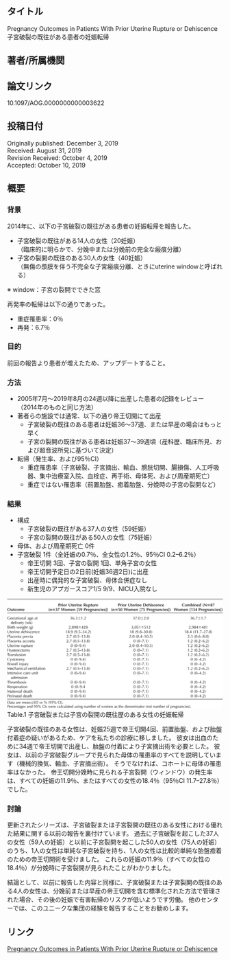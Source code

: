 ## タイトル
Pregnancy Outcomes in Patients With Prior Uterine Rupture or Dehiscence  
子宮破裂の既往がある患者の妊娠転帰

## 著者/所属機関

## 論文リンク
10.1097/AOG.0000000000003622

## 投稿日付
Originally published: December 3, 2019  
Received: August 31, 2019  
Revision Received: October 4, 2019  
Accepted: October 10, 2019

## 概要
### 背景
2014年に、以下の子宮破裂の既往がある患者の妊娠転帰を報告した。
* 子宮破裂の既往がある14人の女性（20妊娠）  
（臨床的に明らかで、分娩中または分娩前の完全な瘢痕分離）
* 子宮の裂開の既往のある30人の女性（40妊娠）  
（無傷の漿膜を伴う不完全な子宮瘢痕分離、ときにuterine windowと呼ばれる）

※ window：子宮の裂開でできた窓

再発率の転帰は以下の通りであった。
* 重症罹患率：0％
* 再発：6.7％

### 目的
前回の報告より患者が増えたため、アップデートすること。

### 方法
* 2005年7月～2019年8月の24週以降に出産した患者の記録をレビュー（2014年のものと同じ方法）
* 著者らの施設では通常、以下の通り帝王切開にて出産
  * 子宮破裂の既往のある患者は妊娠36～37週、または早産の場合はもっと早く
  * 子宮の裂開の既往がある患者は妊娠37〜39週頃（産科歴、臨床所見、および超音波所見に基づいて決定）
* 転帰（発生率、および95％CI）
  * 重症罹患率（子宮破裂、子宮摘出、輸血、膀胱切開、腸損傷、人工呼吸器、集中治療室入院、血栓症、再手術、母体死、および周産期死亡）
  * 重症ではない罹患率（前置胎盤、癒着胎盤、分娩時の子宮の裂開など）

### 結果
* 構成
  * 子宮破裂の既往がある37人の女性（59妊娠）
  * 子宮の裂開の既往がある50人の女性（75妊娠）
* 母体、および周産期死亡 0件
* 子宮破裂 1件（全妊娠の0.7％、全女性の1.2％、95％CI 0.2–6.2％）
  * 帝王切開 3回、子宮の裂開 1回、単角子宮の女性
  * 帝王切開予定日の2日前(妊娠36週2日)に出産
  * 出産時に偶発的な子宮破裂、母体合併症なし
  * 新生児のアプガースコア1/5 9/9、NICU入院なし

![Table](Pregnancy_fig1.jpeg)
Table.1 子宮破裂または子宮の裂開の既往歴のある女性の妊娠転帰

子宮破裂の既往のある女性は、妊娠25週で帝王切開4回、前置胎盤、および胎盤付着症の疑いがあるため、ケアを私たちの診療に移しました。
彼女は出血のために34週で帝王切開で出産し、胎盤の付着により子宮摘出術を必要とした。
彼女は、以前の子宮破裂グループで見られた母体の罹患率のすべてを説明しています（機械的換気、輸血、子宮摘出術）。
そうでなければ、コホートに母体の罹患率はなかった。
帝王切開分娩時に見られる子宮裂開（ウィンドウ）の発生率は、すべての妊娠の11.9％、またはすべての女性の18.4％（95％CI 11.7–27.8％）でした。

### 討論
更新されたシリーズは、子宮破裂または子宮裂開の既往のある女性における優れた結果に関する以前の報告を裏付けています。
過去に子宮破裂を起こした37人の女性（59人の妊娠）と以前に子宮裂開を起こした50人の女性（75人の妊娠）のうち、1人の女性は単純な子宮破裂を持ち、1人の女性は比較的単純な胎盤癒着のための帝王切開術を受けました。
これらの妊娠の11.9％（すべての女性の18.4％）が分娩時に子宮裂開が見られたことがわかりました。

結論として、以前に報告した内容と同様に、子宮破裂または子宮裂開の既往のある4人の女性は、分娩前または早産の帝王切開を含む標準化された方法で管理された場合、その後の妊娠で有害転帰のリスクが低いようです労働。
他のセンターでは、このユニークな集団の経験を報告することをお勧めします。

## リンク
[Pregnancy Outcomes in Patients With Prior Uterine Rupture or Dehiscence](10.1097/AOG.0000000000000181)
